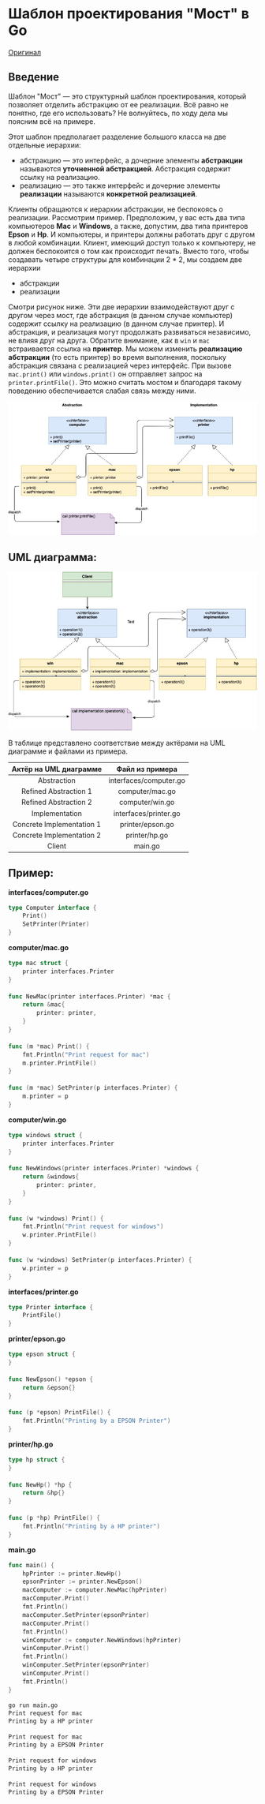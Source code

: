 # Шаблон проектирования "Мост" в Go

[Оригинал](https://golangbyexample.com/bridge-design-pattern-in-go/)

## Введение

Шаблон "Мост" — это структурный шаблон проектирования, который 
позволяет отделить абстракцию от ее реализации. Всё равно не понятно,
где его использовать? Не волнуйтесь, по ходу дела мы поясним всё на примере.

Этот шаблон предполагает разделение большого класса на две отдельные иерархии:

* абстракцию — это интерфейс, а дочерние элементы **абстракции** называются **уточненной 
  абстракцией**. Абстракция содержит ссылку на реализацию.
* реализацию — это также интерфейс и дочерние элементы **реализации** называются 
  **конкретной реализацией**.
  
Клиенты обращаются к иерархии абстракции, не беспокоясь о реализации. Рассмотрим
пример. Предположим, у вас есть два типа компьютеров **Mac** и **Windows**, а также,
допустим, два типа принтеров **Epson** и **Hp**. И компьютеры, и принтеры 
должны работать друг с другом в любой комбинации. Клиент, имеющий доступ только
к компьютеру, не должен беспокоится о том как происходит печать. Вместо того, 
чтобы создавать четыре структуры для комбинации 2 * 2, мы создаем две иерархии

* абстракции
* реализации

Смотри рисунок ниже. Эти две иерархии взаимодействуют друг с другом через мост,
где абстракция (в данном случае компьютер) содержит ссылку на реализацию (в данном 
случае принтер). И абстракция, и реализация могут продолжать развиваться 
независимо, не влияя друг на друга. Обратите внимание, как в `win` и `mac` 
встраивается ссылка на **принтер**. Мы можем изменить **реализацию абстракции**
(то есть принтер) во время выполнения, поскольку абстракция связана с реализацией
через интерфейс. При вызове `mac.print()` или `windows.print()` он отправляет 
запрос на `printer.printFile()`. Это можно считать мостом и благодаря такому 
поведению обеспечивается слабая связь между ними.

![UML1](images/image1.jpg)
## UML диаграмма:

![UML2](images/image2.jpg)

В таблице представлено соответствие между актёрами на UML диаграмме и файлами
из примера.

|  Актёр на UML диаграмме  | Файл из примера |
|:--------:|:-------:|
| Abstraction  | interfaces/computer.go  |
| Refined Abstraction 1 |   computer/mac.go  |
| Refined Abstraction 2 | computer/win.go |
| Implementation | interfaces/printer.go |
| Concrete Implementation 1 | printer/epson.go |
| Concrete Implementation 2 | printer/hp.go |
| Client   | main.go |

## Пример:

**interfaces/computer.go**

```go
type Computer interface {
    Print()
    SetPrinter(Printer)
}
```

**computer/mac.go**

```go
type mac struct {
    printer interfaces.Printer
}

func NewMac(printer interfaces.Printer) *mac {
    return &mac{
        printer: printer,
    }
}

func (m *mac) Print() {
    fmt.Println("Print request for mac")
    m.printer.PrintFile()
}

func (m *mac) SetPrinter(p interfaces.Printer) {
    m.printer = p
}
```

**computer/win.go**

```go
type windows struct {
    printer interfaces.Printer
}

func NewWindows(printer interfaces.Printer) *windows {
    return &windows{
        printer: printer,
    }
}

func (w *windows) Print() {
    fmt.Println("Print request for windows")
    w.printer.PrintFile()
}

func (w *windows) SetPrinter(p interfaces.Printer) {
    w.printer = p
}
```

**interfaces/printer.go**

```go
type Printer interface {
    PrintFile()
}
```

**printer/epson.go**

```go
type epson struct {
}

func NewEpson() *epson {
    return &epson{}
}

func (p *epson) PrintFile() {
    fmt.Println("Printing by a EPSON Printer")
}
```

**printer/hp.go**

```go
type hp struct {
}

func NewHp() *hp {
    return &hp{}
}

func (p *hp) PrintFile() {
    fmt.Println("Printing by a HP printer")
}
```

**main.go**

```go
func main() {
    hpPrinter := printer.NewHp()
    epsonPrinter := printer.NewEpson()
    macComputer := computer.NewMac(hpPrinter)
    macComputer.Print()
    fmt.Println()
    macComputer.SetPrinter(epsonPrinter)
    macComputer.Print()
    fmt.Println()
    winComputer := computer.NewWindows(hpPrinter)
    winComputer.Print()
    fmt.Println()
    winComputer.SetPrinter(epsonPrinter)
    winComputer.Print()
    fmt.Println()
}
```

```shell
go run main.go
Print request for mac
Printing by a HP printer

Print request for mac
Printing by a EPSON Printer

Print request for windows
Printing by a HP printer

Print request for windows
Printing by a EPSON Printer

```